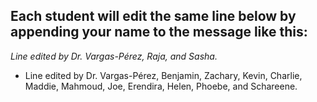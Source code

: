 ## Each student will edit the same line below by appending your name to the message like this:
*Line edited by Dr. Vargas-Pérez, Raja, and Sasha.*



- Line edited by Dr. Vargas-Pérez, Benjamin, Zachary, Kevin, Charlie, Maddie, Mahmoud, Joe, Erendira, Helen, Phoebe, and Schareene.
